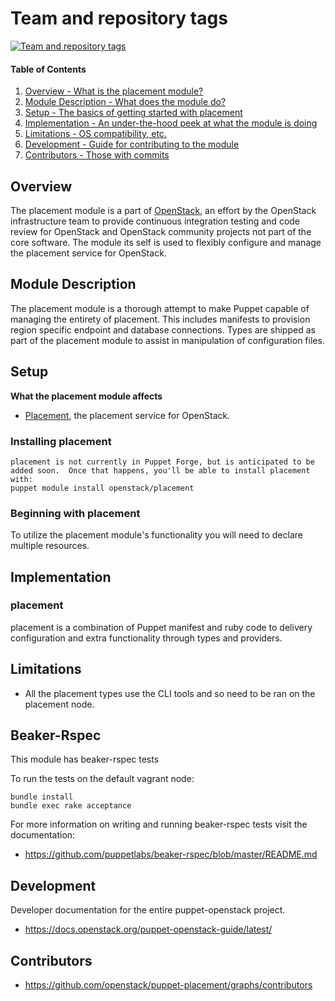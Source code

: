 Team and repository tags
========================

[![Team and repository tags](https://governance.openstack.org/tc/badges/placement.svg)](https://governance.openstack.org/tc/reference/tags/index.html)

<!-- Change things from this point on -->

#### Table of Contents

1. [Overview - What is the placement module?](#overview)
2. [Module Description - What does the module do?](#module-description)
3. [Setup - The basics of getting started with placement](#setup)
4. [Implementation - An under-the-hood peek at what the module is doing](#implementation)
5. [Limitations - OS compatibility, etc.](#limitations)
6. [Development - Guide for contributing to the module](#development)
7. [Contributors - Those with commits](#contributors)

Overview
--------

The placement module is a part of [OpenStack](https://git.openstack.org), an effort by the OpenStack infrastructure team to provide continuous integration testing and code review for OpenStack and OpenStack community projects not part of the core software.  The module its self is used to flexibly configure and manage the placement service for OpenStack.

Module Description
------------------

The placement module is a thorough attempt to make Puppet capable of managing the entirety of placement.  This includes manifests to provision region specific endpoint and database connections.  Types are shipped as part of the placement module to assist in manipulation of configuration files.

Setup
-----

**What the placement module affects**

* [Placement](https://docs.openstack.org/placement/latest/), the placement service for OpenStack.

### Installing placement

    placement is not currently in Puppet Forge, but is anticipated to be added soon.  Once that happens, you'll be able to install placement with:
    puppet module install openstack/placement

### Beginning with placement

To utilize the placement module's functionality you will need to declare multiple resources.

Implementation
--------------

### placement

placement is a combination of Puppet manifest and ruby code to delivery configuration and extra functionality through types and providers.

Limitations
------------

* All the placement types use the CLI tools and so need to be ran on the placement node.

Beaker-Rspec
------------

This module has beaker-rspec tests

To run the tests on the default vagrant node:

```shell
bundle install
bundle exec rake acceptance
```

For more information on writing and running beaker-rspec tests visit the documentation:

* https://github.com/puppetlabs/beaker-rspec/blob/master/README.md

Development
-----------

Developer documentation for the entire puppet-openstack project.

* https://docs.openstack.org/puppet-openstack-guide/latest/

Contributors
------------

* https://github.com/openstack/puppet-placement/graphs/contributors
